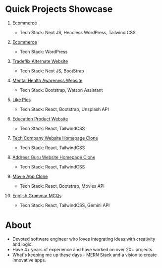# Quick Projects Showcase

1. [Ecommerce](https://www.jiaarajewellery.com/)  
   - Tech Stack: Next JS, Headless WordPress, Tailwind CSS

2. [Ecommerce](https://www.rlvnt.life)  
   - Tech Stack: WordPress

3. [Tradeflix Alternate Website](https://tradeflix-alternate-clone.vercel.app/)  
   - Tech Stack: Next JS, BootStrap

4. [Mental Health Awareness Website](https://himanshuverma544.github.io/Happy-Mind-Website/)  
   - Tech Stack: Bootstrap, Watson Assistant

5. [Like Pics](https://himanshuverma544.github.io/Like-Pics/)  
   - Tech Stack: React, Bootstrap, Unsplash API

6. [Education Product Website](https://himanshuverma544.github.io/Edumynation-Clone/)  
   - Tech Stack: React, TailwindCSS

7. [Tech Company Website Homepage Clone](https://himanshuverma544.github.io/PCSS-Softech-Website-Clone/)  
   - Tech Stack: React, TailwindCSS

8. [Address Guru Website Homepage Clone](https://himanshuverma544.github.io/DSOM-Assignment/)  
   - Tech Stack: React, TailwindCSS

9. [Movie App Clone](https://himanshuverma544.github.io/Sci-Flix-Movie-App/)  
   - Tech Stack: React, Bootstrap, Movies API

10. [English Grammar MCQs](https://singular-bombolone-a71b23.netlify.app/)  
    - Tech Stack: React, TailwindCSS, Gemini API



# About

- Devoted software engineer who loves integrating ideas with creativity and logic.
- Have 4+ years of experience and have worked on over 20+ projects.
- What's keeping me up these days - MERN Stack and a vision to create innovative apps.

